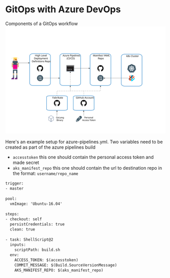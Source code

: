 # GitOps with Azure DevOps
Components of a GitOps workflow
<img src="PAT.svg?sanitize=true">

Here's an example setup for azure-pipelines.yml. Two variables need to be created as part of the azure pipelines build

- `accesstoken` this one should contain the personal access token and made secret
- `aks_manifest_repo` this one should contain the url to destination repo in the format: `username/repo_name` 


```
trigger:
- master

pool:
  vmImage: 'Ubuntu-16.04'

steps:
- checkout: self
  persistCredentials: true
  clean: true

- task: ShellScript@2
  inputs:
    scriptPath: build.sh
  env:
    ACCESS_TOKEN: $(accesstoken)
    COMMIT_MESSAGE: $(Build.SourceVersionMessage)
    AKS_MANIFEST_REPO: $(aks_manifest_repo)
```

